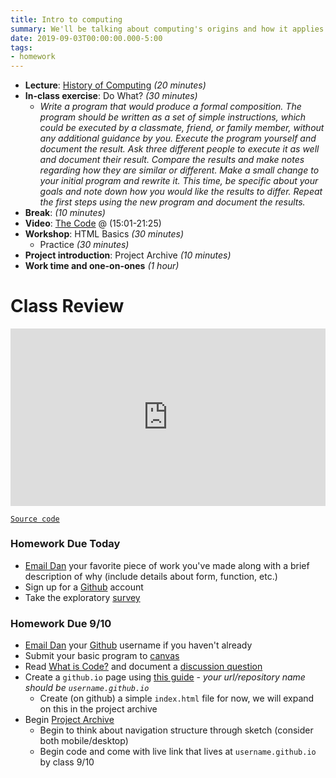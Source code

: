 ```yaml
---
title: Intro to computing
summary: We'll be talking about computing's origins and how it applies to our daily lives in current context
date: 2019-09-03T00:00:00.000-5:00
tags:
- homework
---
```


- **Lecture**: [History of Computing](https://docs.google.com/presentation/d/1SWOi6z5dtm4iCkLxGrVybd9PUEuNjXfNQWRoF-g17kM/edit?usp=sharing) *(20 minutes)*
- **In-class exercise**: Do What? *(30 minutes)*
  - *Write a program that would produce a formal composition. The program should be written as a set of simple instructions, which could be executed by a classmate, friend, or family member, without any additional guidance by you. Execute the program yourself and document the result. Ask three different people to execute it as well and document their result. Compare the results and make notes regarding how they are similar or different. Make a small change to your initial program and rewrite it. This time, be specific about your goals and note down how you would like the results to differ. Repeat the first steps using the new program and document the results.*
- **Break**: *(10 minutes)*
- **Video**: [The Code](https://www.netflix.com/watch/80063659?trackId=200257859) @ (15:01-21:25)
- **Workshop**: HTML Basics *(30 minutes)*
  - Practice *(30 minutes)*
- **Project introduction**: Project Archive *(10 minutes)*
- **Work time and one-on-ones** *(1 hour)*


# Class Review

<style>.embed-container { position: relative; padding-bottom: 56.25%; height: 0; overflow: hidden; max-width: 100%; } .embed-container iframe, .embed-container object, .embed-container embed { position: absolute; top: 0; left: 0; width: 100%; height: 100%; }</style><div class='embed-container'><iframe src='https://www.youtube.com/embed//IKVL-0YBAEQ?rel=0' frameborder='0' allowfullscreen></iframe></div>

<a href="https://github.com/dleatherman/dleatherman.github.io/tree/master/fa19-cc/02-cats" rel="external" target="_blank">```Source code```</a>


### Homework Due Today

- [Email Dan](mailto:leatherd@newschool.edu) your favorite piece of work you've made along with a brief description of why (include details about form, function, etc.)
- Sign up for a [Github](https://github.com) account
- Take the exploratory [survey](https://prmlg.ht/30xdXcR)

### <a name="homework"></a>Homework Due 9/10

- [Email Dan](mailto:leatherd@newschool.edu) your [Github](https://github.com) username if you haven't already
- Submit your basic program to [canvas](https://canvas.newschool.edu/courses/1462780/assignments/7343304)
- Read [What is Code?](https://prmlg.ht/2oeHTsP) and document a [discussion question](https://prmlg.ht/2kgt9vc)
- Create a `github.io` page using [this guide](https://guides.github.com/features/pages/) - *your url/repository name should be `username.github.io`*
  - Create (on github) a simple `index.html` file for now, we will expand on this in the project archive
- Begin [Project Archive](/projects/)
  - Begin to think about navigation structure through sketch (consider both mobile/desktop)
  - Begin code and come with live link that lives at `username.github.io` by class 9/10
